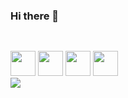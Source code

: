 ### Hi there 👋

<!--
**gustav0mirand4/gustav0mirand4** is a ✨ _special_ ✨ repository because its `README.md` (this file) appears on your GitHub profile.

Here are some ideas to get you started:

- 🔭 I’m currently working on ...
- 🌱 I’m currently learning ...
- 👯 I’m looking to collaborate on ...
- 🤔 I’m looking for help with ...
- 💬 Ask me about ...
- 📫 How to reach me: ...
- 😄 Pronouns: ...
- ⚡ Fun fact: ...
-->
##
<div style="disply: inline_block"><br>
    <img aling="center" height="40" width="40" src="https://cdn.jsdelivr.net/gh/devicons/devicon/icons/python/python-original.svg" />
    <img aling="center" height="40" width="40" src="https://cdn.jsdelivr.net/gh/devicons/devicon/icons/debian/debian-original.svg" />
    <img aling="center" height="40" width="40" src="https://cdn.jsdelivr.net/gh/devicons/devicon/icons/linux/linux-original.svg" />
    <img aling="center" height="40" width="40" src="https://cdn.jsdelivr.net/gh/devicons/devicon/icons/bash/bash-original.svg" />
<div>

<div>
    <a href="https://www.linkedin.com/in/gustavo-miranda-8a5001196" target="_blank"><img src="https://img.shields.io/badge/-LinkedIn-%230077B5?             style=for-the-badge&logo=linkedin&logoColor=white" target="_blank"></a> 
</div>
